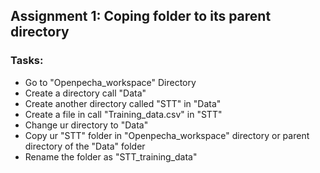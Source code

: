## Assignment 1: Coping folder to its parent directory

### Tasks:

- Go to "Openpecha_workspace" Directory
- Create a directory call "Data"
- Create another directory called "STT" in "Data"
- Create a file in call "Training_data.csv" in "STT"
- Change ur directory to "Data"
- Copy ur "STT" folder in "Openpecha_workspace" directory or parent directory of the "Data" folder
- Rename the folder as "STT_training_data"